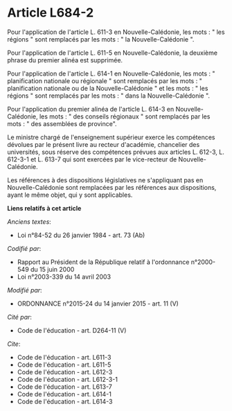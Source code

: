 # Article L684-2

Pour l'application de l'article L. 611-3 en Nouvelle-Calédonie, les mots : " les régions " sont remplacés par les mots : " la
Nouvelle-Calédonie ". 

Pour l'application de l'article L. 611-5 en Nouvelle-Calédonie, la deuxième phrase du premier alinéa est supprimée. 

Pour l'application de l'article L. 614-1 en Nouvelle-Calédonie, les mots : " planification nationale ou régionale " sont
remplacés par les mots : " planification nationale ou de la Nouvelle-Calédonie " et les mots : " les régions " sont remplacés
par les mots : " dans la Nouvelle-Calédonie ". 

Pour l'application du premier alinéa de l'article L. 614-3 en Nouvelle-Calédonie, les mots : " des conseils régionaux " sont
remplacés par les mots : " des assemblées de province".  

Le ministre chargé de l'enseignement supérieur exerce les compétences dévolues par le présent livre au recteur d'académie,
chancelier des universités, sous réserve des compétences prévues aux articles L. 612-3, L. 612-3-1 et L. 613-7 qui sont
exercées par le vice-recteur de Nouvelle-Calédonie. 

Les références à des dispositions législatives ne s'appliquant pas en Nouvelle-Calédonie sont remplacées par les références
aux dispositions, ayant le même objet, qui y sont applicables.

**Liens relatifs à cet article**

_Anciens textes_:

  - Loi n°84-52 du 26 janvier 1984 - art. 73 (Ab)

_Codifié par_:

  - Rapport au Président de la République relatif à l'ordonnance n°2000-549 du 15 juin 2000
  - Loi n°2003-339 du 14 avril 2003

_Modifié par_:

  - ORDONNANCE n°2015-24 du 14 janvier 2015 - art. 11 (V)

_Cité par_:

  - Code de l'éducation - art. D264-11 (V)

_Cite_:

  - Code de l'éducation - art. L611-3
  - Code de l'éducation - art. L611-5
  - Code de l'éducation - art. L612-3
  - Code de l'éducation - art. L612-3-1
  - Code de l'éducation - art. L613-7
  - Code de l'éducation - art. L614-1
  - Code de l'éducation - art. L614-3
